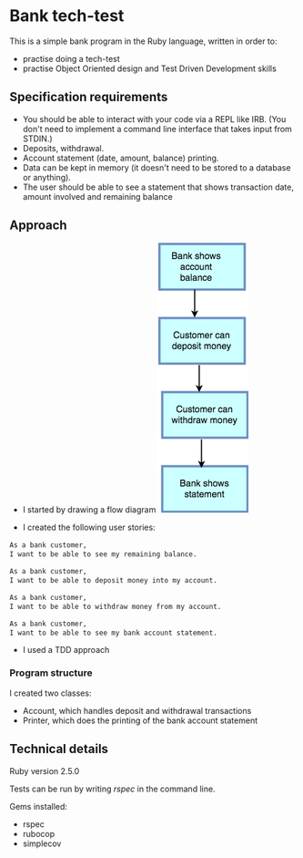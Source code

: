 # Bank tech-test
This is a simple bank program in the Ruby language, written in order to:
- practise doing a tech-test
- practise Object Oriented design and Test Driven Development skills

## Specification requirements
- You should be able to interact with your code via a REPL like IRB. (You don't need to implement a command line interface that takes input from STDIN.)
- Deposits, withdrawal.
- Account statement (date, amount, balance) printing.
- Data can be kept in memory (it doesn't need to be stored to a database or anything).
- The user should be able to see a statement that shows transaction date, amount involved and remaining balance


## Approach
- I started by drawing a flow diagram
![alt text](https://raw.githubusercontent.com/paosch/Bank/45421b13d5e1b6c1b5aeccad4b92ef8b180fbd19/Untitled%20Diagram.png)

- I created the following user stories:
```
As a bank customer,
I want to be able to see my remaining balance.

```
```
As a bank customer,
I want to be able to deposit money into my account.

```
```
As a bank customer,
I want to be able to withdraw money from my account.

```
```
As a bank customer,
I want to be able to see my bank account statement.

```
- I used a TDD approach


### Program structure
I created two classes:
- Account, which handles deposit and withdrawal transactions
- Printer, which does the printing of the bank account statement

## Technical details
Ruby version 2.5.0

Tests can be run by writing *rspec* in the command line.

Gems installed:
- rspec
- rubocop
- simplecov
